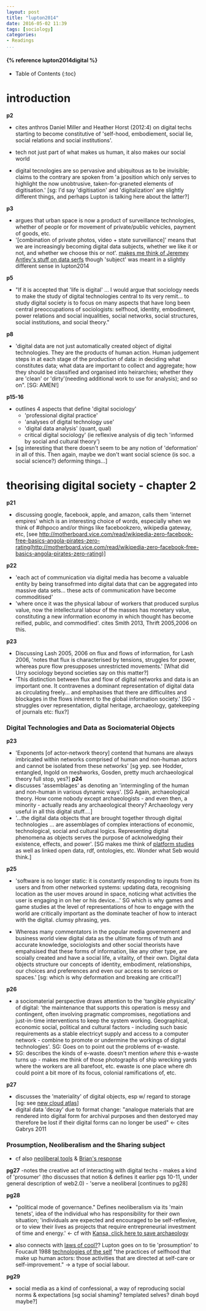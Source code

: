 ```yaml
---
layout: post
title: "lupton2014"
date: 2016-05-02 11:39
tags: [sociology]
categories:
- Readings
...
```


<h4>{% reference lupton2014digital %}</h4>

* Table of Contents
{:toc}

# introduction

**p2**
- cites anthros Daniel Miller and Heather Horst (2012:4) on digital techs starting to become constitutive of 'self-hood, embodiement, social lie, social relations and social institutions'.

- tech not just part of what makes us human, it also makes our social world

- digital tecnologies are so pervasive and ubiquitous as to be invisible; claims to the contrary are spoken from 'a jposition which only serves to highlight the now unobtrusive, taken-for-graneted elements of digitisation.' [sg: I'd say 'digitisation' and 'digitalization' are slightly different things, and perhaps Lupton is talking here about the latter?]

**p3**
- argues that urban space is now a product of surveillance technologies, whether of people or for movement of private/public vehicles, payment of goods,  etc.
- '[combination of private photos, video + state surveillance]' means that we are increasingly becoming digital data subjects, whether we like it or not, and whether we choose this or not'. [makes me think of Jeremey Antley's stuff on data serfs](http://www.peasantmuse.com/2012/06/from-data-self-to-data-serf.html) though 'subject' was meant in a slightly different sense in lupton2014

**p5**
- "If it is accepted that 'life is digital' ... I would argue that sociology needs to make the study of digital technologies central to its very remit... to study digital society is to focus on many aspects that have long been central preoccupations of sociologists: selfhood, identity, embodiment, power relations and social inqualities, social networks, social structures, social institutions, and social theory."

**p8**
- 'digital data are not just automatically created object of digital technologies. They are the products of human action. Human judgement steps in at each stage of the production of data: in deciding what constitutes data; what data are important to collect and aggregate; how they should be classified and organised into heirarchies; whether they are 'clean' or 'dirty'(needing additional work to use for analysis); and so on". [SG: AMEN!]

**p15-16**
- outlines 4 aspects that define 'digital sociology'
  - 'professional digital practice'
  - 'analyses of digital technology use'
  - 'digital data analysis' (quant, qual)
  - critical digital sociology' (ie reflexive analysis of dig tech 'informed by social and cultural theory')
- [sg interesting that there doesn't seem to be any notion of 'deformation' in all of this. Then again, maybe we don't want social science (is soc. a social science?) deforming things...]

# theorising digital society - chapter 2

**p21**
- discussing google, facebook, apple, and amazon, calls them 'internet empires' which is an interesting choice of words, especially when we think of #dhpoco and/or things like facebookzero, wikipedia gateway, etc, [see http://motherboard.vice.com/read/wikipedia-zero-facebook-free-basics-angola-pirates-zero-rating(http://motherboard.vice.com/read/wikipedia-zero-facebook-free-basics-angola-pirates-zero-rating)]

**p22**
- 'each act of communication via digital media has become a valuable entity by being transofrmed into digital data that can be aggregated into massive data sets... these acts of communication have become commoditised'
- 'where once it was the physical labour of workers that produced surplus value, now the intellectural labour of the masses has monetary value, constituting a new information economy in which thought has become reified, public, and commodified'. cites Smith 2013, Thrift 2005,2006 on this.

**p23**
- Discussing Lash 2005, 2006 on flux and flows of information, for Lash 2006, 'notes that flux is characterised by tensions, struggles for power, whereas pure flow presupposes unrestricted movements.' [What did Urry sociology beyond societies say on this matter?]
- 'This distinction between flux and flow of digital networks and data is an important one. It contravenes a dominant representation of digital data as circulating freely... and emphasises that there are difficulites and blockages in the flows inherent to the global information society.' [SG - struggles over representation, digital heritage, archaeology, gatekeeping of journals etc: flux?]

### Digital Technologies and Data as Sociomaterial Objects

**p23**
- 'Exponents [of actor-network theory] contend that humans are always imbricated within networks comprised of human and non-human actors and cannot be isolated from these networks' [sg yep. see Hodder, entangled, Ingold on meshworks, Gosden, pretty much archaeological theory full stop, yes?]
**p24**
- discusses 'assemblages' as denoting an 'intermingling of the human and non-human in various dynamic ways'. [SG Again, archaeological theory. How come nobody except archaeologists - and even then, a minority - actually reads any archaeological theory? Archaeology very useful in all this digital stuff....]
- '...the digital data objects that are brought together through digital technologies ... are assemblages of complex interactions of economic, technological, social and cultural logics. Representing digital phenomena as objects serves the purpose of acknolwedging their existence, effects, and power'. [SG makes me think of [platform studies](http://platformstudies.com/) as well as linked open data, rdf, ontologies, etc. Wonder what Seb would think.]

**p25**
- 'software is no longer static: it is constantly responding to inputs from its users and from other networked systems: updating data, recognising location as the user moves around in space, noticing what activities the user is engaging in on her or his device...' SG which is why games and game studies at the level of representations of how to engage with the world are critically important as the dominate teacher of how to interact with the digital. clumsy phrasing, yes.

- Whereas many commentators in the popular media governement and business world view digital data as the ultimate forms of truth and accurate knowledge, sociologists and other social theorists have empahsised that these forms of information, like any other type, are scoially created and have a social life, a vitality, of their own. Digital data objects structure our concepts of identity, embodiment, relationships, our choices and preferences and even our access to services or spaces.' [sg: which is why deformation and breaking are critical?]

**p26**
- a sociomaterial perspective draws attention to the 'tangible physicality' of digital: 'the maintenance that supports this operation is messy and contingent, often involving pragmatic compromises, negotiations and just-in-time interventions to keep the system working. Geographical, economic social, political and cultural factors - including such basic requirements as a stable electricyt supply and access to a computer network - combine to promote or undermine the workings of digital technologies'. SG: Goes on to point out the problems of e-waste.
- SG: describes the kinds of e-waste. doesn't mention *where* this e-waste turns up - makes me think of those photographs of ship wrecking yards where the workers are all barefoot, etc. ewaste is one place where dh could point a bit more of its focus, colonial ramifications of, etc.

**p27**
- discusses the 'materiality' of digital objects, esp w/ regard to storage [sg: see [new cloud atlas](http://newcloudatlas.org/)]
- digital data 'decay' due to format change: "analogue materials that are rendered into digital form for archival purposes and then destoryed may therefore be lost if their digital forms can no longer be used" <- cites Gabrys 2011

### Prosumption, Neoliberalism and the Sharing subject
- cf also [neoliberal tools](https://via.hypothes.is/https://lareviewofbooks.org/article/neoliberal-tools-archives-political-history-digital-humanities/) & [Brian's response](http://thehyperlab.ca/the-scandal-of-digital-humanities/)

**pg27** -notes the creative act of interacting with digital techs - makes a kind of 'prosumer' (tho discusses that notion & defines it earlier pgs 10-11, under general description of web2.0) - 'serve a neoliberal [continues to pg28]

**pg28**
- "political mode of governance." Defines neoliberalism via its 'main tenets', idea of the individual who has responsibility for their own situation; 'individuals are expected and encouraged to be self-reflexive, or to view their lives as projects that require entrepreneurial investment of time and energy.' <- cf with [Kansa, click here to save archaeology](https://ekansa-pubs.github.io/click-here-to-save-archaeology/)

- also connects with [laws of cool?](http://liu.english.ucsb.edu/the-laws-of-cool-knowledge-work-and-the-culture-of-information-catalogue-copy-and-table-of-contents/)? Lupton goes on to tie 'prosumption' to Foucault 1988 [technologies of the self](http://foucault.info/doc/documents/foucault-technologiesofself-en-html) "the practices of selfhood that make up human actors: those activities that are directed at self-care or self-improvement." -> a type of social labour.

**pg29**
- social media as a kind of confessional, a way of reproducing social norms & expectations [sg social shaming? templated selves? dinah boyd maybe?]

